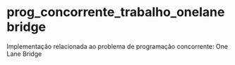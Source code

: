 # prog_concorrente_trabalho_onelanebridge
Implementação relacionada ao problema de programação concorrente: One Lane Bridge
